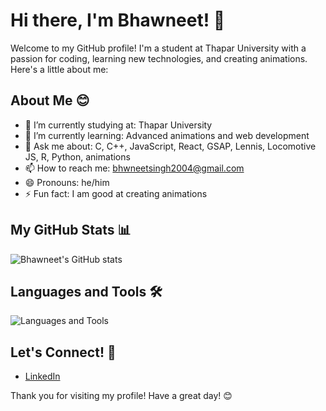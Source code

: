 # Hi there, I'm Bhawneet! 👋

Welcome to my GitHub profile! I'm a student at Thapar University with a passion for coding, learning new technologies, and creating animations. Here's a little about me:

## About Me 😊

- 🔭 I’m currently studying at: Thapar University
- 🌱 I’m currently learning: Advanced animations and web development
- 💬 Ask me about: C, C++, JavaScript, React, GSAP, Lennis, Locomotive JS, R, Python, animations
- 📫 How to reach me: bhwneetsingh2004@gmail.com
- 😄 Pronouns: he/him
- ⚡ Fun fact: I am good at creating animations

## My GitHub Stats 📊

![Bhawneet's GitHub stats](https://github-readme-stats.vercel.app/api?username=Bhawneet1&show_icons=true&theme=radical)

## Languages and Tools 🛠️

![Languages and Tools](https://skillicons.dev/icons?i=c,cpp,js,react,python,r,bootstrap,tailwind,html,css,express)

## Let's Connect! 🤝

- [LinkedIn](https://www.linkedin.com/in/bhawneet-singh-79203b275/)
  
Thank you for visiting my profile! Have a great day! 😊
